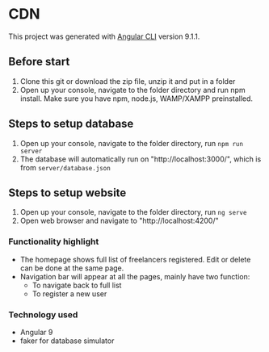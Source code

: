 # CDN

This project was generated with [Angular CLI](https://github.com/angular/angular-cli) version 9.1.1.

## Before start
1. Clone this git or download the zip file, unzip it and put in a folder
2. Open up your console, navigate to the folder directory and run npm install. 
Make sure you have npm, node.js, WAMP/XAMPP preinstalled.

## Steps to setup database
1. Open up your console, navigate to the folder directory, run `npm run server`
2. The database will automatically run on "http://localhost:3000/", which is from `server/database.json`

## Steps to setup website
1. Open up your console, navigate to the folder directory, run `ng serve`
2. Open web browser and navigate to "http://localhost:4200/"

### Functionality highlight
- The homepage shows full list of freelancers registered. Edit or delete can be done at the same page.
- Navigation bar will appear at all the pages, mainly have two function:
  - To navigate back to full list
  - To register a new user
  
### Technology used
- Angular 9
- faker for database simulator

  
